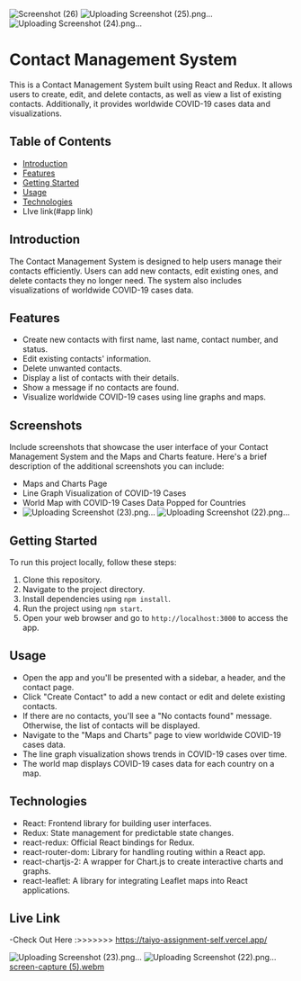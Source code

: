 ![Screenshot (26)](https://github.com/satishhalhalli/Taiyo-Task/assets/123924621/9d885d47-a410-4459-b2f2-6149540dd135)
![Uploading Screenshot (25).png…]()
![Uploading Screenshot (24).png…]()
# Contact Management System

This is a Contact Management System built using React and Redux. It allows users to create, edit, and delete contacts, as well as view a list of existing contacts. Additionally, it provides worldwide COVID-19 cases data and visualizations.

## Table of Contents
- [Introduction](#introduction)
- [Features](#features)
- [Getting Started](#getting-started)
- [Usage](#usage)
- [Technologies](#technologies)
- LIve link(#app link)

## Introduction
The Contact Management System is designed to help users manage their contacts efficiently. Users can add new contacts, edit existing ones, and delete contacts they no longer need. The system also includes visualizations of worldwide COVID-19 cases data.

## Features
- Create new contacts with first name, last name, contact number, and status.
- Edit existing contacts' information.
- Delete unwanted contacts.
- Display a list of contacts with their details.
- Show a message if no contacts are found.
- Visualize worldwide COVID-19 cases using line graphs and maps.

## Screenshots
Include screenshots that showcase the user interface of your Contact Management System and the Maps and Charts feature. Here's a brief description of the additional screenshots you can include:
- Maps and Charts Page
- Line Graph Visualization of COVID-19 Cases
- World Map with COVID-19 Cases Data Popped for Countries
- ![Uploading Screenshot (23).png…]()
![Uploading Screenshot (22).png…]()

## Getting Started
To run this project locally, follow these steps:
1. Clone this repository.
2. Navigate to the project directory.
3. Install dependencies using `npm install`.
4. Run the project using `npm start`.
5. Open your web browser and go to `http://localhost:3000` to access the app.

## Usage
- Open the app and you'll be presented with a sidebar, a header, and the contact page.
- Click "Create Contact" to add a new contact or edit and delete existing contacts.
- If there are no contacts, you'll see a "No contacts found" message. Otherwise, the list of contacts will be displayed.
- Navigate to the "Maps and Charts" page to view worldwide COVID-19 cases data.
- The line graph visualization shows trends in COVID-19 cases over time.
- The world map displays COVID-19 cases data for each country on a map.

## Technologies
- React: Frontend library for building user interfaces.
- Redux: State management for predictable state changes.
- react-redux: Official React bindings for Redux.
- react-router-dom: Library for handling routing within a React app.
- react-chartjs-2: A wrapper for Chart.js to create interactive charts and graphs.
- react-leaflet: A library for integrating Leaflet maps into React applications.

## Live Link
-Check Out Here :>>>>>>>  https://taiyo-assignment-self.vercel.app/

![Uploading Screenshot (23).png…]()
![Uploading Screenshot (22).png…]()
[screen-capture (5).webm](https://github.com/satishhalhalli/Taiyo-Task/assets/123924621/a5638179-0718-4375-b877-42cc3fc86bf2)


